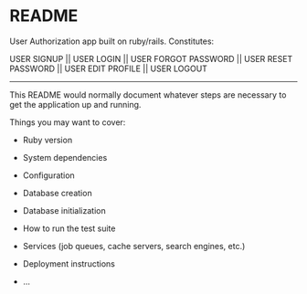 # README


User Authorization app built on ruby/rails. Constitutes:

USER SIGNUP || 
USER LOGIN || 
USER FORGOT PASSWORD || 
USER RESET PASSWORD || 
USER EDIT PROFILE || 
USER LOGOUT
***********************************************************************
This README would normally document whatever steps are necessary to get the
application up and running.

Things you may want to cover:

* Ruby version

* System dependencies

* Configuration

* Database creation

* Database initialization

* How to run the test suite

* Services (job queues, cache servers, search engines, etc.)

* Deployment instructions

* ...
